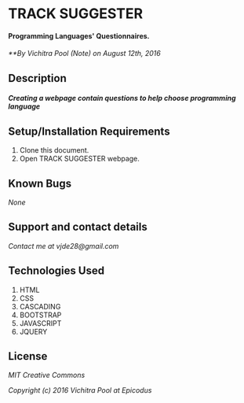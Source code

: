 # TRACK SUGGESTER

#### Programming Languages' Questionnaires.

_**By Vichitra Pool (Note) on August 12th, 2016_

## Description

##### _Creating a webpage contain questions to help choose programming language_

## Setup/Installation Requirements
1. Clone this document.
2. Open TRACK SUGGESTER webpage.

## Known Bugs
_None_

## Support and contact details
_Contact me at vjde28@gmail.com_

## Technologies Used

1. HTML
2. CSS
3. CASCADING
4. BOOTSTRAP
5. JAVASCRIPT
6. JQUERY

## License

_*MIT Creative Commons*_

_Copyright (c) 2016 Vichitra Pool at Epicodus_
